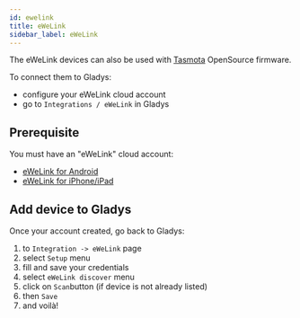 ```yaml
---
id: ewelink
title: eWeLink
sidebar_label: eWeLink
---
```


The eWeLink devices can also be used with <a href="./tasmota">Tasmota</a> OpenSource firmware.

To connect them to Gladys:
- configure your eWeLink cloud account
- go to `Integrations / eWeLink` in Gladys

## Prerequisite

You must have an "eWeLink" cloud account:

- [eWeLink for Android](https://play.google.com/store/apps/details?id=com.coolkit "eWeLink for Android")
- [eWeLink for iPhone/iPad](https://apps.apple.com/fr/app/ewelink-smart-home/id1035163158 "eWeLink for iPhone/iPad")

## Add device to Gladys

Once your account created, go back to Gladys:
1. to `Integration -> eWeLink` page
2. select `Setup` menu
3. fill and save your credentials
4. select `eWeLink discover` menu
5. click on `Scan`button (if device is not already listed)
6. then `Save`
7. and voilà!

